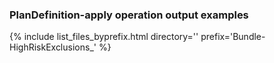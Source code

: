 ### PlanDefinition-apply operation output examples

{% include list_files_byprefix.html directory='' prefix='Bundle-HighRiskExclusions_' %}